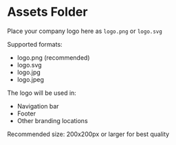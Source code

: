 # Assets Folder

Place your company logo here as `logo.png` or `logo.svg`

Supported formats:
- logo.png (recommended)
- logo.svg
- logo.jpg
- logo.jpeg

The logo will be used in:
- Navigation bar
- Footer
- Other branding locations

Recommended size: 200x200px or larger for best quality